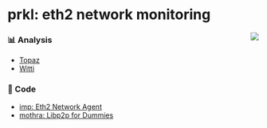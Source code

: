 # prkl:  eth2 network monitoring

<img align="right" src="https://repository-images.githubusercontent.com/265055176/69c3b900-a48d-11ea-9fb6-d8001b81cb44">

### 📊 Analysis
- [Topaz](https://txrx-research.github.io/prkl/topaz-analysis.html)
- [Witti](https://txrx-research.github.io/prkl/witti-analysis.html)

### 👾 Code
- [imp: Eth2 Network Agent](https://github.com/prrkl/imp)
- [mothra: Libp2p for Dummies](https://github.com/prrkl/mothra)
